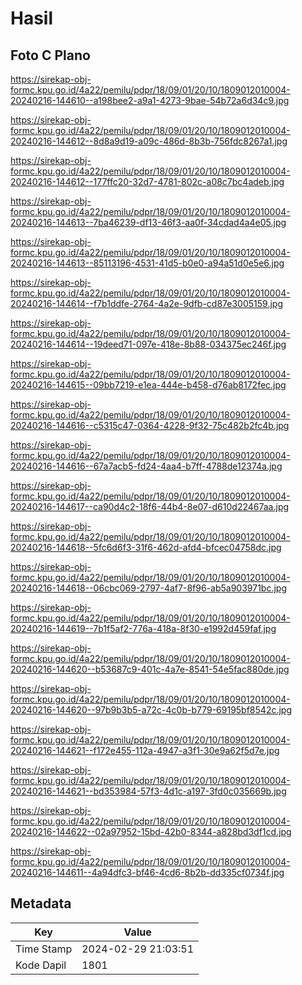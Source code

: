 # Hasil

## Foto C Plano

https://sirekap-obj-formc.kpu.go.id/4a22/pemilu/pdpr/18/09/01/20/10/1809012010004-20240216-144610--a198bee2-a9a1-4273-9bae-54b72a6d34c9.jpg

https://sirekap-obj-formc.kpu.go.id/4a22/pemilu/pdpr/18/09/01/20/10/1809012010004-20240216-144612--8d8a9d19-a09c-486d-8b3b-756fdc8267a1.jpg

https://sirekap-obj-formc.kpu.go.id/4a22/pemilu/pdpr/18/09/01/20/10/1809012010004-20240216-144612--177ffc20-32d7-4781-802c-a08c7bc4adeb.jpg

https://sirekap-obj-formc.kpu.go.id/4a22/pemilu/pdpr/18/09/01/20/10/1809012010004-20240216-144613--7ba46239-df13-46f3-aa0f-34cdad4a4e05.jpg

https://sirekap-obj-formc.kpu.go.id/4a22/pemilu/pdpr/18/09/01/20/10/1809012010004-20240216-144613--85113196-4531-41d5-b0e0-a94a51d0e5e6.jpg

https://sirekap-obj-formc.kpu.go.id/4a22/pemilu/pdpr/18/09/01/20/10/1809012010004-20240216-144614--f7b1ddfe-2764-4a2e-9dfb-cd87e3005159.jpg

https://sirekap-obj-formc.kpu.go.id/4a22/pemilu/pdpr/18/09/01/20/10/1809012010004-20240216-144614--19deed71-097e-418e-8b88-034375ec246f.jpg

https://sirekap-obj-formc.kpu.go.id/4a22/pemilu/pdpr/18/09/01/20/10/1809012010004-20240216-144615--09bb7219-e1ea-444e-b458-d76ab8172fec.jpg

https://sirekap-obj-formc.kpu.go.id/4a22/pemilu/pdpr/18/09/01/20/10/1809012010004-20240216-144616--c5315c47-0364-4228-9f32-75c482b2fc4b.jpg

https://sirekap-obj-formc.kpu.go.id/4a22/pemilu/pdpr/18/09/01/20/10/1809012010004-20240216-144616--67a7acb5-fd24-4aa4-b7ff-4788de12374a.jpg

https://sirekap-obj-formc.kpu.go.id/4a22/pemilu/pdpr/18/09/01/20/10/1809012010004-20240216-144617--ca90d4c2-18f6-44b4-8e07-d610d22467aa.jpg

https://sirekap-obj-formc.kpu.go.id/4a22/pemilu/pdpr/18/09/01/20/10/1809012010004-20240216-144618--5fc6d6f3-31f6-462d-afd4-bfcec04758dc.jpg

https://sirekap-obj-formc.kpu.go.id/4a22/pemilu/pdpr/18/09/01/20/10/1809012010004-20240216-144618--06cbc069-2797-4af7-8f96-ab5a903971bc.jpg

https://sirekap-obj-formc.kpu.go.id/4a22/pemilu/pdpr/18/09/01/20/10/1809012010004-20240216-144619--7b1f5af2-776a-418a-8f30-e1992d459faf.jpg

https://sirekap-obj-formc.kpu.go.id/4a22/pemilu/pdpr/18/09/01/20/10/1809012010004-20240216-144620--b53687c9-401c-4a7e-8541-54e5fac880de.jpg

https://sirekap-obj-formc.kpu.go.id/4a22/pemilu/pdpr/18/09/01/20/10/1809012010004-20240216-144620--97b9b3b5-a72c-4c0b-b779-69195bf8542c.jpg

https://sirekap-obj-formc.kpu.go.id/4a22/pemilu/pdpr/18/09/01/20/10/1809012010004-20240216-144621--f172e455-112a-4947-a3f1-30e9a62f5d7e.jpg

https://sirekap-obj-formc.kpu.go.id/4a22/pemilu/pdpr/18/09/01/20/10/1809012010004-20240216-144621--bd353984-57f3-4d1c-a197-3fd0c035669b.jpg

https://sirekap-obj-formc.kpu.go.id/4a22/pemilu/pdpr/18/09/01/20/10/1809012010004-20240216-144622--02a97952-15bd-42b0-8344-a828bd3df1cd.jpg

https://sirekap-obj-formc.kpu.go.id/4a22/pemilu/pdpr/18/09/01/20/10/1809012010004-20240216-144611--4a94dfc3-bf46-4cd6-8b2b-dd335cf0734f.jpg


## Metadata

| Key        | Value               |
| ---------- | ------------------- |
| Time Stamp | 2024-02-29 21:03:51 |
| Kode Dapil | 1801                |



